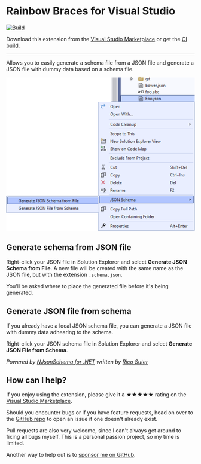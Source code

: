 [marketplace]: https://marketplace.visualstudio.com/items?itemName=MadsKristensen.JSONSchemaGenerator2
[vsixgallery]: http://vsixgallery.com/extension/JsonSchemaGenerator.dbd91e6f-6362-4949-9b6c-c2d190ade159/
[repo]:https://github.com/madskristensen/JSONSchemaGenerator

# Rainbow Braces for Visual Studio

[![Build](https://github.com/madskristensen/JSONSchemaGenerator/actions/workflows/build.yaml/badge.svg)](https://github.com/madskristensen/JSONSchemaGenerator/actions/workflows/build.yaml)

Download this extension from the [Visual Studio Marketplace][marketplace]
or get the [CI build][vsixgallery].

--------------------------------------

Allows you to easily generate a schema file from a JSON file and generate a JSON file with dummy data based on a schema file.

![screenshot](art/screenshot.png)

## Generate schema from JSON file
Right-click your JSON file in Solution Explorer and select **Generate JSON Schema from File**. A new file will be created with the same name as the JSON file, but with the extension `.schema.json`.

You'll be asked where to place the generated file before it's being generated.

## Generate JSON file from schema
If you already have a local JSON schema file, you can generate a JSON file with dummy data adhearing to the schema. 

Right-click your JSON schema file in Solution Explorer and select **Generate JSON File from Schema**. 

*Powered by [NJsonSchema for .NET](https://github.com/RicoSuter/NJsonSchema) written by [Rico Suter](https://github.com/RicoSuter)*

## How can I help?
If you enjoy using the extension, please give it a ★★★★★ rating on the [Visual Studio Marketplace][marketplace].

Should you encounter bugs or if you have feature requests, head on over to the [GitHub repo][repo] to open an issue if one doesn't already exist.

Pull requests are also very welcome, since I can't always get around to fixing all bugs myself. This is a personal passion project, so my time is limited.

Another way to help out is to [sponsor me on GitHub](https://github.com/sponsors/madskristensen).
